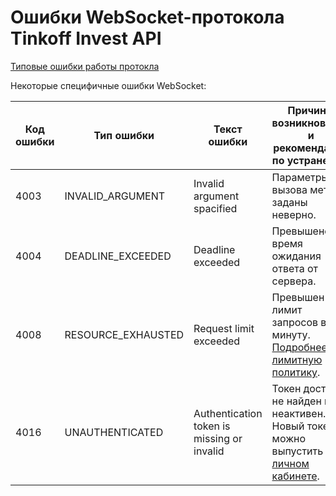 # Ошибки WebSocket-протокола Tinkoff Invest API

[Типовые ошибки работы протокла](https://developer.mozilla.org/en-US/docs/Web/API/CloseEvent/code)

Некоторые специфичные ошибки WebSocket:
 
|Код ошибки|Тип ошибки|Текст ошибки|Причины возникновения и </br> рекомендации по устранению|
|---|---|---|---|
4003|INVALID_ARGUMENT|Invalid argument spacified|Параметры вызова метода заданы неверно.|
4004|DEADLINE_EXCEEDED|Deadline exceeded|Превышено время ожидания ответа от сервера.|
4008|RESOURCE_EXHAUSTED|Request limit exceeded|Превышен лимит запросов в минуту. [Подробнее про лимитную политику](https://russianinvestments.github.io/investAPI/limits/).|
4016|UNAUTHENTICATED|Authentication token is missing or invalid|Токен доступа не найден или неактивен.</br>Новый токен можно выпустить в [личном кабинете](https://www.tinkoff.ru/invest/settings/).|
